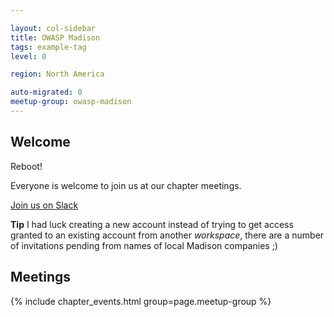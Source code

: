 ```yaml
---

layout: col-sidebar
title: OWASP Madison
tags: example-tag
level: 0

region: North America

auto-migrated: 0
meetup-group: owasp-madison
---
```

## Welcome
Reboot!

Everyone is welcome to join us at our chapter meetings.

[Join us on Slack](https://join.slack.com/share/zt-qdr20zpd-sb1qZovlu_07FY02q6T3NA) 

**Tip** I had luck creating a new account instead of trying to get access granted to an existing account from another *workspace*, there are a number of invitations pending from names of local Madison companies ;) 

## Meetings
{% include chapter_events.html group=page.meetup-group %}
